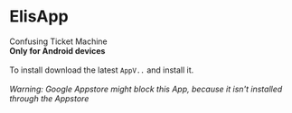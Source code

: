 # ElisApp
 Confusing Ticket Machine\
 **Only for Android devices**\
 \
 To install download the latest `AppV..` and install it.\
 \
 *Warning: Google Appstore might block this App, because it isn't installed through the Appstore*